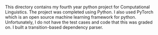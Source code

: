 This directory contains my fourth year python project for Computational Linguistics. The project was completed using Python. 
I also used PyTorch which is an open source machine learning framework for python.
Unfortunately, I do not have the test cases and code that this was graded on. 
I built a transition-based dependency parser. 

